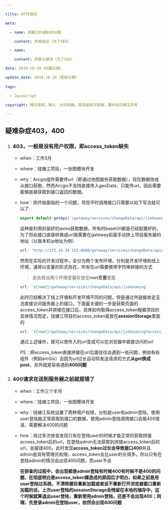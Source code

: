 ```yaml
---

title: HTTP保存

meta:

  - name: 调接口时遇到的问题

    content: 页面描述（为了SEO）

  - name: 

    content: 页面关键词（为了SEO）

date: 2019-10-29（创建日期）

update_date: 2019-10-20（更新日期）
 
tags: 

  - JavaScript

copyright: 博文版权，默认：允许转载，需保留原文链接，著作权归博主所有

---
```


## 疑难杂症403，400

1. ### 403，一般是没有用户权限，即access_token缺失

   - when：工作3月

   - where：钱塘江项目，一张图模块开发

   - why：Arcgis组件需要传url（即通过地图服务获取数据），现在数据改成从接口获取，然而Arcgis不支持直接传入geoData，只能传url，因此需要能够直接获取到接口返回的数据。

   - how：刚开始面临的一个问题，项目平时调用接口只需要以如下写法就可以了

     ```javascript
     export default getApi('/gateway/services/changeData/api/jiekouming');
     ```

     

     这种是利用封装好的axios获取数据，所有的baseUrl都是已经配置好的，为了将此接口直接转换成url我需要在gateway前面手动拼上项目服务器的地址（以我本机ip地址为例）

     ```javascript
     url: 'http://172.19.34.155:8080/gateway/services/changeData/api/jiekouming'
     ```

     

     然而在实际的开发过程中，会分为两个发布环境，分别是开发环境和线上环境，通常以变量的形式存在，所有在url需要使用字符串拼接的方式

     > 此处假设两个环境变量存放在**root变量**里面

     ```javascript
     url: `${root}/gateway/services/changeData/api/jiekouming`
     ```

     此时已经解决了线上环境和开发环境不同的问题，但是通过外链接肯定无法直接访问服务器上的接口，下面最关键的一步是获取页面的access_token并拼接在接口后，具体如何取得access_token根据项目的具体情况而定，钱塘江项目的access_token是放在**sessionStorage**里面的

     ```javascript
     url: `${root}/gateway/services/changeData/api/jiekouming?access_token=${sessionStorage.getItem('access_token')}`
     ```

     

     

     通过上述操作，就可以使传入的url变成可以在浏览器中直接访问的url

     PS：把access_token直接拼接在url后面往往会遇到一些问题，例如有些组件（例如arcGis）会因为url过长自动将发送请求的方式**从get换成post**，另外就是容易遇到**400问题**

     

2. ### 400请求在送到服务器之前就报错了

   * when：工作三个半月

   * where：钱塘江项目，一张图模块开发

   * why：钱塘江系统设置了两种用户权限，分别是user和admin登陆，使用user登陆能正常获取到接口的数据，使用admin登陆调用接口会报400错误，需要解决400的问题

   * how：经过多次排查发现只有在登陆user的时候才能正常的获取拼接access_token后的url，在登陆admin无法获取到拼接access_token后的url，会报错400。此时发现**access_token过长会导致接口400**并且admin是具有管理员权限，access_token会比user的长得多，所以只有在登陆admin的情况会出现400问题，而user不会

     **在排查的过程中，会出现都是admin登陆有时候400有时候不是400的问题，在彻底明白是access_token燥造成的原因后才明白，如果之前是用user登陆过系统，不清除缓存重新加载或者说不重新打开浏览器窗口重新加载的话，上次user登陆的sessionStorage会残留在本地的储存中，这个时候就算退出user登陆，重新使用admin登陆，还是不会出现400；同理，先登录admin在登陆user，依然会出现400问题**



